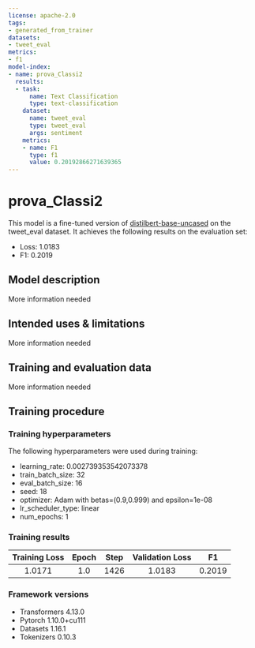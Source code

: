 ```yaml
---
license: apache-2.0
tags:
- generated_from_trainer
datasets:
- tweet_eval
metrics:
- f1
model-index:
- name: prova_Classi2
  results:
  - task:
      name: Text Classification
      type: text-classification
    dataset:
      name: tweet_eval
      type: tweet_eval
      args: sentiment
    metrics:
    - name: F1
      type: f1
      value: 0.20192866271639365
---
```


<!-- This model card has been generated automatically according to the information the Trainer had access to. You
should probably proofread and complete it, then remove this comment. -->

# prova_Classi2

This model is a fine-tuned version of [distilbert-base-uncased](https://huggingface.co/distilbert-base-uncased) on the tweet_eval dataset.
It achieves the following results on the evaluation set:
- Loss: 1.0183
- F1: 0.2019

## Model description

More information needed

## Intended uses & limitations

More information needed

## Training and evaluation data

More information needed

## Training procedure

### Training hyperparameters

The following hyperparameters were used during training:
- learning_rate: 0.002739353542073378
- train_batch_size: 32
- eval_batch_size: 16
- seed: 18
- optimizer: Adam with betas=(0.9,0.999) and epsilon=1e-08
- lr_scheduler_type: linear
- num_epochs: 1

### Training results

| Training Loss | Epoch | Step | Validation Loss | F1     |
|:-------------:|:-----:|:----:|:---------------:|:------:|
| 1.0171        | 1.0   | 1426 | 1.0183          | 0.2019 |


### Framework versions

- Transformers 4.13.0
- Pytorch 1.10.0+cu111
- Datasets 1.16.1
- Tokenizers 0.10.3
